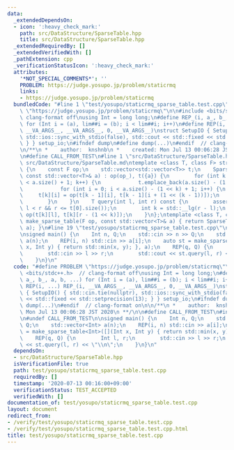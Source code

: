 ```yaml
---
data:
  _extendedDependsOn:
  - icon: ':heavy_check_mark:'
    path: src/DataStructure/SparseTable.hpp
    title: src/DataStructure/SparseTable.hpp
  _extendedRequiredBy: []
  _extendedVerifiedWith: []
  _pathExtension: cpp
  _verificationStatusIcon: ':heavy_check_mark:'
  attributes:
    '*NOT_SPECIAL_COMMENTS*': ''
    PROBLEM: https://judge.yosupo.jp/problem/staticrmq
    links:
    - https://judge.yosupo.jp/problem/staticrmq
  bundledCode: "#line 1 \"test/yosupo/staticrmq_sparse_table.test.cpp\"\n#define PROBLEM\
    \ \"https://judge.yosupo.jp/problem/staticrmq\"\n\n#include <bits/stdc++.h>  //\
    \ clang-format off\nusing Int = long long;\n#define REP_(i, a_, b_, a, b, ...)\
    \ for (Int i = (a), lim##i = (b); i < lim##i; i++)\n#define REP(i, ...) REP_(i,\
    \ __VA_ARGS__, __VA_ARGS__, 0, __VA_ARGS__)\nstruct SetupIO { SetupIO() { std::cin.tie(nullptr),\
    \ std::ios::sync_with_stdio(false), std::cout << std::fixed << std::setprecision(13);\
    \ } } setup_io;\n#ifndef dump\n#define dump(...)\n#endif  // clang-format on\n\
    \n/**\n *    author:  knshnb\n *    created: Mon Jul 13 00:06:28 JST 2020\n **/\n\
    \n#define CALL_FROM_TEST\n#line 1 \"src/DataStructure/SparseTable.hpp\"\n/// @docs\
    \ src/DataStructure/SparseTable.md\ntemplate <class T, class F> struct SparseTable\
    \ {\n    const F op;\n    std::vector<std::vector<T>> t;\n    SparseTable(F op_,\
    \ const std::vector<T>& a) : op(op_), t({a}) {\n        for (int k = 1; 1 << k\
    \ < a.size() + 1; k++) {\n            t.emplace_back(a.size() - (1 << k) + 1);\n\
    \            for (int i = 0; i < a.size() - (1 << k) + 1; i++) {\n           \
    \     t[k][i] = op(t[k - 1][i], t[k - 1][i + (1 << (k - 1))]);\n            }\n\
    \        }\n    }\n    T query(int l, int r) const {\n        assert(0 <= l &&\
    \ l < r && r <= t[0].size());\n        int k = std::__lg(r - l);\n        return\
    \ op(t[k][l], t[k][r - (1 << k)]);\n    }\n};\ntemplate <class T, class F> auto\
    \ make_sparse_table(F op, const std::vector<T>& a) { return SparseTable<T, F>(op,\
    \ a); }\n#line 19 \"test/yosupo/staticrmq_sparse_table.test.cpp\"\n#undef CALL_FROM_TEST\n\
    \nsigned main() {\n    Int n, Q;\n    std::cin >> n >> Q;\n    std::vector<Int>\
    \ a(n);\n    REP(i, n) std::cin >> a[i];\n    auto st = make_sparse_table<Int>([](Int\
    \ x, Int y) { return std::min(x, y); }, a);\n    REP(q, Q) {\n        Int l, r;\n\
    \        std::cin >> l >> r;\n        std::cout << st.query(l, r) << \"\\n\";\n\
    \    }\n}\n"
  code: "#define PROBLEM \"https://judge.yosupo.jp/problem/staticrmq\"\n\n#include\
    \ <bits/stdc++.h>  // clang-format off\nusing Int = long long;\n#define REP_(i,\
    \ a_, b_, a, b, ...) for (Int i = (a), lim##i = (b); i < lim##i; i++)\n#define\
    \ REP(i, ...) REP_(i, __VA_ARGS__, __VA_ARGS__, 0, __VA_ARGS__)\nstruct SetupIO\
    \ { SetupIO() { std::cin.tie(nullptr), std::ios::sync_with_stdio(false), std::cout\
    \ << std::fixed << std::setprecision(13); } } setup_io;\n#ifndef dump\n#define\
    \ dump(...)\n#endif  // clang-format on\n\n/**\n *    author:  knshnb\n *    created:\
    \ Mon Jul 13 00:06:28 JST 2020\n **/\n\n#define CALL_FROM_TEST\n#include \"../../src/DataStructure/SparseTable.hpp\"\
    \n#undef CALL_FROM_TEST\n\nsigned main() {\n    Int n, Q;\n    std::cin >> n >>\
    \ Q;\n    std::vector<Int> a(n);\n    REP(i, n) std::cin >> a[i];\n    auto st\
    \ = make_sparse_table<Int>([](Int x, Int y) { return std::min(x, y); }, a);\n\
    \    REP(q, Q) {\n        Int l, r;\n        std::cin >> l >> r;\n        std::cout\
    \ << st.query(l, r) << \"\\n\";\n    }\n}\n"
  dependsOn:
  - src/DataStructure/SparseTable.hpp
  isVerificationFile: true
  path: test/yosupo/staticrmq_sparse_table.test.cpp
  requiredBy: []
  timestamp: '2020-07-13 00:16:00+09:00'
  verificationStatus: TEST_ACCEPTED
  verifiedWith: []
documentation_of: test/yosupo/staticrmq_sparse_table.test.cpp
layout: document
redirect_from:
- /verify/test/yosupo/staticrmq_sparse_table.test.cpp
- /verify/test/yosupo/staticrmq_sparse_table.test.cpp.html
title: test/yosupo/staticrmq_sparse_table.test.cpp
---
```

